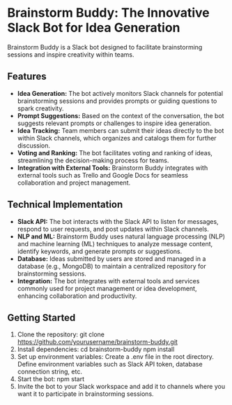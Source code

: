 # Brainstorm Buddy: The Innovative Slack Bot for Idea Generation

Brainstorm Buddy is a Slack bot designed to facilitate brainstorming sessions and inspire creativity within teams.

## Features

- **Idea Generation:** The bot actively monitors Slack channels for potential brainstorming sessions and provides prompts or guiding questions to spark creativity.
- **Prompt Suggestions:** Based on the context of the conversation, the bot suggests relevant prompts or challenges to inspire idea generation.
- **Idea Tracking:** Team members can submit their ideas directly to the bot within Slack channels, which organizes and catalogs them for further discussion.
- **Voting and Ranking:** The bot facilitates voting and ranking of ideas, streamlining the decision-making process for teams.
- **Integration with External Tools:** Brainstorm Buddy integrates with external tools such as Trello and Google Docs for seamless collaboration and project management.

## Technical Implementation

- **Slack API:** The bot interacts with the Slack API to listen for messages, respond to user requests, and post updates within Slack channels.
- **NLP and ML:** Brainstorm Buddy uses natural language processing (NLP) and machine learning (ML) techniques to analyze message content, identify keywords, and generate prompts or suggestions.
- **Database:** Ideas submitted by users are stored and managed in a database (e.g., MongoDB) to maintain a centralized repository for brainstorming sessions.
- **Integration:** The bot integrates with external tools and services commonly used for project management or idea development, enhancing collaboration and productivity.

## Getting Started

1. Clone the repository:
   git clone https://github.com/yourusername/brainstorm-buddy.git
2. Install dependencies:
    cd brainstorm-buddy
    npm install
3. Set up environment variables:
    Create a .env file in the root directory.
    Define environment variables such as Slack API token, database connection string, etc.
4. Start the bot:
    npm start
5. Invite the bot to your Slack workspace and add it to channels where you want it to participate in brainstorming sessions.